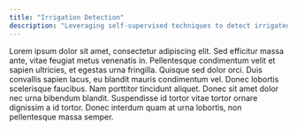 ```yaml
---
title: "Irrigation Detection"
description: "Leveraging self-supervised techniques to detect irrigated land."
---
```


Lorem ipsum dolor sit amet, consectetur adipiscing elit. Sed efficitur massa ante, vitae feugiat metus venenatis in. Pellentesque condimentum velit et sapien ultricies, et egestas urna fringilla. Quisque sed dolor orci. Duis convallis sapien lacus, eu blandit mauris condimentum vel. Donec lobortis scelerisque faucibus. Nam porttitor tincidunt aliquet. Donec sit amet dolor nec urna bibendum blandit. Suspendisse id tortor vitae tortor ornare dignissim a id tortor. Donec interdum quam at urna lobortis, non pellentesque massa semper.
